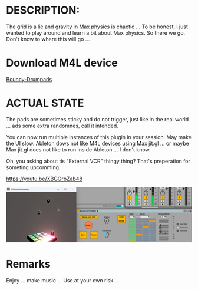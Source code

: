 # DESCRIPTION:

The grid is a lie and gravity in Max physics is chaotic ... To be honest, i just wanted to play around and learn a bit about Max physics. So there we go. Don't know to where this will go ...

# Download M4L device

[Bouncy-Drumpads](https://github.com/th-m-vogel/Max-Patches/raw/main/M4L-Devices/Bouncy-Drumpads/Bouncy-Drumpads.amxd "Download")

# ACTUAL STATE

The pads are sometimes sticky and do not trigger, just like in the real world ... ads some extra randomnes, call it intended.

You can now run multiple instances of this plugin in your session. May make the UI slow. Ableton dows not like M4L devices using Max jit.gl ... or maybe Max jit.gl does not like to run inside Ableton ... I don't know.

Oh, you asking about tis "External VCR" thingy thing? That's preperation for someting upcomming.

https://youtu.be/XBGGrbZab48

![Screenshot](./Device-Screenshot.png)

# Remarks

Enjoy ... make music ... Use at your own risk ... 

